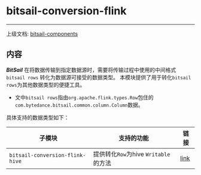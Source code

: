 # bitsail-conversion-flink

-----

上级文档: [bitsail-components](../introduction_zh.md)

## 内容

***BitSail*** 在将数据传输到指定数据源时，需要将传输过程中使用的中间格式 `bitsail rows` 转化为数据源可接受的数据类型。
本模块提供了用于转化`bitsail rows`为其他数据类型的便捷工具。

- 文中`bitsail rows`指由`org.apache.flink.types.Row`包住的`com.bytedance.bitsail.common.column.Column`数据。

具体支持的数据类型如下：

| 子模块                             | 支持的功能                        | 链接                         |
|---------------------------------|------------------------------|----------------------------|
| `bitsail-conversion-flink-hive` | 提供转化`Row`为hive `Writable`的方法 | [link](hive-convert_zh.md) |



